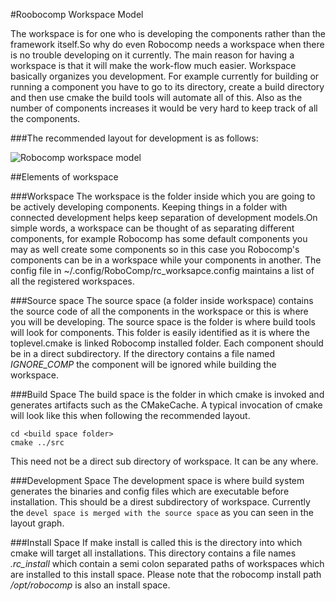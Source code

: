 #Roobocomp Workspace Model

The workspace is for one who is developing the components rather than the framework itself.So why do even Robocomp needs a workspace when there is no trouble developing on it currently. The main reason for having a workspace is that it will make the work-flow much easier. Workspace basically organizes you development.  For example currently for building or running a component you have to go to its directory, create a build directory and then use cmake the build tools will automate all of this. Also as the number of components increases it would be very hard to keep track of all the components.

###The recommended layout for development is as follows:

![ Robocomp workspace model](../images/workspace_model.jpg "Robocomp workspace model")

##Elements of workspace


###Workspace
The workspace is the folder inside which you are going to be actively developing components. Keeping things in a folder with connected development helps keep separation of development models.On simple words, a workspace can be thought of as separating different components, for example Robocomp has some default components you may as well create some components so in this case you Robocomp's components can be in a workspace while your components in another. The config file in ~/.config/RoboComp/rc_worksapce.config maintains a list of all the registered workspaces.

###Source space
The source space (a folder inside workspace) contains the source code of all the components in the workspace or this is where you will be developing. The source space is the folder is where build tools will look for components. This folder is easily identified as it is where the toplevel.cmake is linked Robocomp installed folder. Each component should be in a direct subdirectory. If the directory contains a file named *IGNORE_COMP* the component will be ignored while building the workspace.

###Build Space
The build space is the folder in which cmake is invoked and generates artifacts such as the CMakeCache. A typical invocation of cmake will look like this when following the recommended layout.

    cd <build space folder>
    cmake ../src
    
This need not be a direct sub directory of workspace. It can be any where.

###Development Space
The development space is where build system generates the binaries and config files which are executable before installation. This should be a direst subdirectory of workspace. Currently the `devel space is merged with the source space` as you can seen in the layout graph.

###Install Space
If make install is called this is the directory into which cmake will target all installations. This directory contains a file names *.rc_install* which contain a semi colon separated paths of workspaces which are installed to this install space. Please note that the robocomp install path */opt/robocomp* is also an install space.


